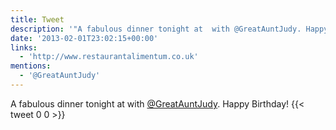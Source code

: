 ```yaml
---
title: Tweet
description: '"A fabulous dinner tonight at  with @GreatAuntJudy. Happy Birthday!"'
date: '2013-02-01T23:02:15+00:00'
links:
  - 'http://www.restaurantalimentum.co.uk'
mentions:
  - '@GreatAuntJudy'
---
```

A fabulous dinner tonight at  with [@GreatAuntJudy](https://twitter.com/@GreatAuntJudy). Happy Birthday!
      {{< tweet 0 0 >}}
    

